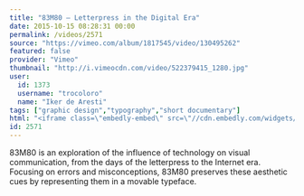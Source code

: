```yaml
---
title: "83M80 — Letterpress in the Digital Era"
date: 2015-10-15 08:28:31 00:00
permalink: /videos/2571
source: "https://vimeo.com/album/1817545/video/130495262"
featured: false
provider: "Vimeo"
thumbnail: "http://i.vimeocdn.com/video/522379415_1280.jpg"
user:
  id: 1373
  username: "trocoloro"
  name: "Iker de Aresti"
tags: ["graphic design","typography","short documentary"]
html: "<iframe class=\"embedly-embed\" src=\"//cdn.embedly.com/widgets/media.html?src=https%3A%2F%2Fplayer.vimeo.com%2Fvideo%2F130495262&wmode=transparent&url=https%3A%2F%2Fvimeo.com%2F130495262&image=http%3A%2F%2Fi.vimeocdn.com%2Fvideo%2F522379415_1280.jpg&key=daaebf4d9cdd46779200162d0ca86e20&type=text%2Fhtml&schema=vimeo\" width=\"1280\" height=\"720\" scrolling=\"no\" frameborder=\"0\" allowfullscreen></iframe>"
id: 2571
---
```


83M80 is an exploration of the influence of technology on visual communication, from the days of the letterpress to the Internet era. Focusing on errors and misconceptions, 83M80 preserves these aesthetic cues by representing them in a movable typeface.